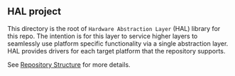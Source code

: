 ## HAL project

This directory is the root of `Hardware Abstraction Layer` (HAL) library for this repo. The intention is for this layer
to service higher layers to seamlessly use platform specific functionality via a single abstraction layer. HAL provides
drivers for each target platform that the repository supports.

See [Repository Structure](../../docs/documentation.md#repository-structure) for more details.
